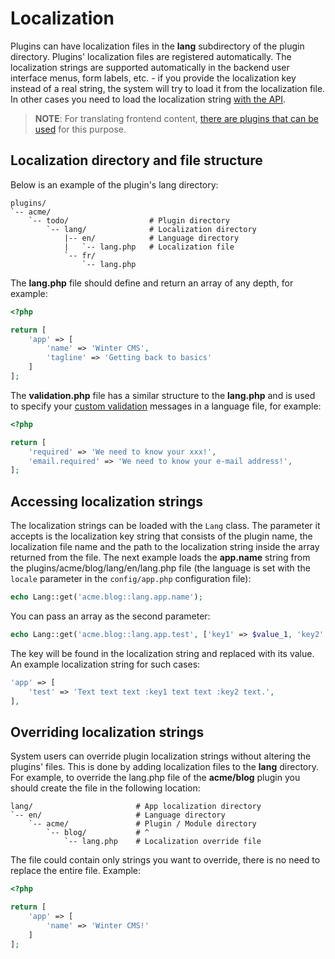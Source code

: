 # Localization

Plugins can have localization files in the **lang** subdirectory of the plugin directory. Plugins' localization files are registered automatically. The localization strings are supported automatically in the backend user interface menus, form labels, etc. - if you provide the localization key instead of a real string, the system will try to load it from the localization file. In other cases you need to load the localization string [with the API](#accessing-localization-strings).

> **NOTE**: For translating frontend content, [there are plugins that can be used](https://github.com/wintercms/wn-translate-plugin) for this purpose.

## Localization directory and file structure

Below is an example of the plugin's lang directory:

```treeview
plugins/
`-- acme/
    `-- todo/                  # Plugin directory
        `-- lang/              # Localization directory
            |-- en/            # Language directory
            |   `-- lang.php   # Localization file
            `-- fr/
                `-- lang.php
```

The **lang.php** file should define and return an array of any depth, for example:

```php
<?php

return [
    'app' => [
        'name' => 'Winter CMS',
        'tagline' => 'Getting back to basics'
    ]
];
```

The **validation.php** file has a similar structure to the **lang.php** and is used to specify your [custom validation](../services/validation#custom-validation-rules) messages in a language file, for example:

```php
<?php

return [
    'required' => 'We need to know your xxx!',
    'email.required' => 'We need to know your e-mail address!',
];
```

## Accessing localization strings

The localization strings can be loaded with the `Lang` class. The parameter it accepts is the localization key string that consists of the plugin name, the localization file name and the path to the localization string inside the array returned from the file. The next example loads the **app.name** string from the plugins/acme/blog/lang/en/lang.php file (the language is set with the `locale` parameter in the `config/app.php` configuration file):

```php
echo Lang::get('acme.blog::lang.app.name');
```

You can pass an array as the second parameter:

```php
echo Lang::get('acme.blog::lang.app.test', ['key1' => $value_1, 'key2' => $value_2]);
```

The key will be found in the localization string and replaced with its value. An example localization string for such cases:

```php
'app' => [
    'test' => 'Text text text :key1 text text :key2 text.',
],
```

## Overriding localization strings

System users can override plugin localization strings without altering the plugins' files. This is done by adding localization files to the **lang** directory. For example, to override the lang.php file of the **acme/blog** plugin you should create the file in the following location:

```treeview
lang/                       # App localization directory
`-- en/                     # Language directory
    `-- acme/               # Plugin / Module directory
        `-- blog/           # ^
            `-- lang.php    # Localization override file
```

The file could contain only strings you want to override, there is no need to replace the entire file. Example:

```php
<?php

return [
    'app' => [
        'name' => 'Winter CMS!'
    ]
];
```
